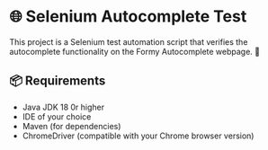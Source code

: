 # 🌐 Selenium Autocomplete Test

This project is a Selenium test automation script that verifies the autocomplete functionality on the Formy Autocomplete webpage. 🚀

## 📦 Requirements

- Java JDK 18 0r higher
- IDE of your choice
- Maven (for dependencies)
- ChromeDriver (compatible with your Chrome browser version)
